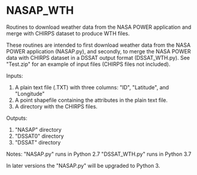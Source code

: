# NASAP_WTH
Routines to download weather data from the NASA POWER application and merge with CHIRPS dataset to produce WTH files.

These routines are intended to first download weather data from the NASA POWER application (NASAP.py),
and secondly, to merge the NASA POWER data with CHIRPS dataset in a DSSAT output format (DSSAT_WTH.py).
See "Test.zip" for an example of input files (CHIRPS files not included).

Inputs:
1. A plain text file (.TXT) with three columns: "ID", "Latitude", and "Longitude"
2. A point shapefile containing the attributes in the plain text file.
3. A directory with the CHIRPS files.

Outputs:
1. "NASAP" directory
2. "DSSAT0" directory
3. "DSSAT" directory

Notes:
"NASAP.py" runs in Python 2.7
"DSSAT_WTH.py" runs in Python 3.7

In later versions the "NASAP.py" will be upgraded to Python 3.
